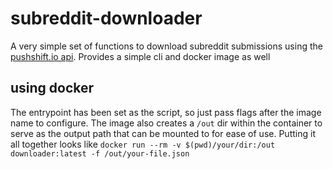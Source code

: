 # subreddit-downloader
A very simple set of functions to download subreddit submissions using the [pushshift.io api](https://pushshift.io). Provides a simple cli and docker image as well


## using docker
The entrypoint has been set as the script, so just pass flags after the image name to configure. The image also creates a `/out` dir within the container to serve as the output path that can be mounted to for ease of use. Putting it all together looks like `docker run --rm -v $(pwd)/your/dir:/out downloader:latest -f /out/your-file.json`
